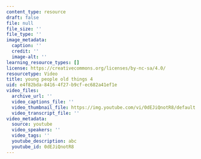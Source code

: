 ```yaml
---
content_type: resource
draft: false
file: null
file_size: ''
file_type: ''
image_metadata:
  caption: ''
  credit: ''
  image-alt: ''
learning_resource_types: []
license: https://creativecommons.org/licenses/by-nc-sa/4.0/
resourcetype: Video
title: young people old things 4
uid: e4f82bda-8416-4f27-b9cf-ec682a41ef1e
video_files:
  archive_url: ''
  video_captions_file: ''
  video_thumbnail_file: https://img.youtube.com/vi/0dEJiQnotR8/default.jpg
  video_transcript_file: ''
video_metadata:
  source: youtube
  video_speakers: ''
  video_tags: ''
  youtube_description: abc
  youtube_id: 0dEJiQnotR8
---
```

